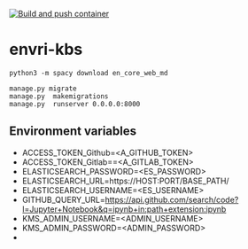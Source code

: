 [![Build and push container](https://github.com/QCDIS/KMS-generic/actions/workflows/make-relese.yml/badge.svg)](https://github.com/QCDIS/KMS-generic/actions/workflows/make-relese.yml)

# envri-kbs

```
python3 -m spacy download en_core_web_md
```

```
manage.py migrate
manage.py  makemigrations
manage.py  runserver 0.0.0.0:8000
```

## Environment variables

- ACCESS_TOKEN_Github=<A_GITHUB_TOKEN>
- ACCESS_TOKEN_Gitlab==<A_GITLAB_TOKEN>
- ELASTICSEARCH_PASSWORD=<ES_PASSWORD>
- ELASTICSEARCH_URL=https://HOST:PORT/BASE_PATH/
- ELASTICSEARCH_USERNAME=<ES_USERNAME>
- GITHUB_QUERY_URL=https://api.github.com/search/code?l=Jupyter+Notebook&q=ipynb+in:path+extension:ipynb
- KMS_ADMIN_USERNAME=<ADMIN_USERNAME>
- KMS_ADMIN_PASSWORD=<ADMIN_PASSWORD>
- 